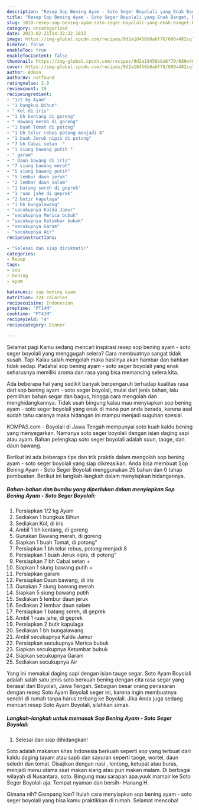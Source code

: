 ```yaml
---
description: "Resep Sop Bening Ayam - Soto Seger Boyolali yang Enak Banget, Buat Buka Puasa}"
title: "Resep Sop Bening Ayam - Soto Seger Boyolali yang Enak Banget, Buat Buka Puasa}"
slug: 1010-resep-sop-bening-ayam-soto-seger-boyolali-yang-enak-banget-buat-buka-puasa
category: Uncategorized
date: 2023-02-21T14:32:32.181Z
image: https://img-global.cpcdn.com/recipes/9d2a18456b8a6f70/680x482cq70/sop-bening-ayam-soto-seger-boyolali-foto-resep-utama.jpg
hideToc: false
enableToc: true
enableTocContent: false
thumbnail: https://img-global.cpcdn.com/recipes/9d2a18456b8a6f70/680x482cq70/sop-bening-ayam-soto-seger-boyolali-foto-resep-utama.jpg
cover: https://img-global.cpcdn.com/recipes/9d2a18456b8a6f70/680x482cq70/sop-bening-ayam-soto-seger-boyolali-foto-resep-utama.jpg
author: Admin
authorAv: notfound
ratingvalue: 3.8
reviewcount: 19
recipeingredient:
- "1/2 kg Ayam"
- "1 bungkus Bihun"
- " Kol di iris"
- "1 bh kentang di goreng"
- " Bawang merah di goreng"
- "1 buah Tomat di potong"
- "1 bh telur rebus potong menjadi 8"
- "1 buah Jeruk nipis di potong"
- "7 bh Cabai setan  "
- "1 siung bawang putih "
- " garam"
- " Daun bawang di iris"
- "7 siung bawang merah"
- "5 siung bawang putih"
- "5 lembur daun jeruk"
- "2 lembar daun salam"
- "1 batang sereh di geprek"
- "1 ruas jahe di geprek"
- "2 butir kapulaga"
- "1 bh bungalawang"
- "secukupnya Kaldu Jamur"
- "secukupnya Merica bubuk"
- "secukupnya Ketumbar bubuk"
- "secukupnya Garam"
- "secukupnya Air"
recipeinstructions:

- "Selesai dan siap dinikmati!"
categories:
- Resep
tags:
- sop
- bening
- ayam

katakunci: sop bening ayam 
nutrition: 224 calories
recipecuisine: Indonesian
preptime: "PT14M"
cooktime: "PT41M"
recipeyield: "4"
recipecategory: Dinner

---
```



Selamat pagi Kamu sedang mencari inspirasi resep sop bening ayam - soto seger boyolali yang menggugah selera? Cara membuatnya sangat tidak susah. Tapi Kalau salah mengolah maka hasilnya akan hambar dan bahkan tidak sedap. Padahal sop bening ayam - soto seger boyolali yang enak seharusnya memiliki aroma dan rasa yang bisa memancing selera kita.


Ada beberapa hal yang sedikit banyak berpengaruh terhadap kualitas rasa dari sop bening ayam - soto seger boyolali, mulai dari jenis bahan, lalu pemilihan bahan segar dan bagus, hingga cara mengolah dan menghidangkannya. Tidak usah bingung kalau mau menyiapkan sop bening ayam - soto seger boyolali yang enak di mana pun anda berada, karena asal sudah tahu caranya maka hidangan ini mampu menjadi suguhan spesial.

KOMPAS.com - Boyolali di Jawa Tengah mempunyai soto kuah kaldu bening yang menyegarkan. Namanya soto seger boyolali dengan isian daging sapi atau ayam. Bahan pelengkap soto seger boyolali adalah suun, taoge, dan daun bawang.


Berikut ini ada beberapa tips dan trik praktis dalam mengolah sop bening ayam - soto seger boyolali yang siap dikreasikan. Anda bisa membuat Sop Bening Ayam - Soto Seger Boyolali menggunakan 25 bahan dan 0 tahap pembuatan. Berikut ini langkah-langkah dalam menyiapkan hidangannya.

<!--inarticleads1-->

##### Bahan-bahan dan bumbu yang diperlukan dalam menyiapkan Sop Bening Ayam - Soto Seger Boyolali:

1. Persiapkan 1/2 kg Ayam
1. Sediakan 1 bungkus Bihun
1. Sediakan  Kol, di iris
1. Ambil 1 bh kentang, di goreng
1. Gunakan  Bawang merah, di goreng
1. Siapkan 1 buah Tomat, di potong&#34;
1. Persiapkan 1 bh telur rebus, potong menjadi 8
1. Persiapkan 1 buah Jeruk nipis, di potong&#34;
1. Persiapkan 7 bh Cabai setan  +
1. Siapkan 1 siung bawang putih +
1. Persiapkan  garam
1. Persiapkan  Daun bawang, di iris
1. Gunakan 7 siung bawang merah
1. Siapkan 5 siung bawang putih
1. Sediakan 5 lembur daun jeruk
1. Sediakan 2 lembar daun salam
1. Persiapkan 1 batang sereh, di geprek
1. Ambil 1 ruas jahe, di geprek
1. Persiapkan 2 butir kapulaga
1. Sediakan 1 bh bungalawang
1. Ambil secukupnya Kaldu Jamur
1. Persiapkan secukupnya Merica bubuk
1. Siapkan secukupnya Ketumbar bubuk
1. Siapkan secukupnya Garam
1. Sediakan secukupnya Air


Yang ini memakai daging sapi dengan isian tauge segar. Soto Ayam Boyolali adalah salah satu jenis soto berkuah bening dengan cita rasa segar yang berasal dari Boyolali, Jawa Tengah. Sebagian besar orang penasaran dengan resep Soto Ayam Boyolali seger ini, karena ingin membuatnya sendiri di rumah tanpa harus terbang ke Boyolali. Jika Anda juga sedang mencari resep Soto Ayam Boyolali, silahkan simak. 

<!--inarticleads2-->

##### Langkah-langkah untuk memasak Sop Bening Ayam - Soto Seger Boyolali:


1. Selesai dan siap dihidangkan!

Soto adalah makanan khas Indonesia berkuah seperti sop yang terbuat dari kaldu daging (ayam atau sapi) dan sayuran seperti taoge, wortel, daun seledri dan tomat. Disajikan dengan nasi , lontong, ketupat atau buras, menjadi menu utama saat makan siang atau pun makan malam. Di berbagai wilayah di Nusantara, soto. Bingung mau sarapan apa.yuuk mampir ke Soto Seger Boyolali aja. Tempat nyaman dan bersih- Hanang H. 

Gimana nih? Gampang kan? Itulah cara menyiapkan sop bening ayam - soto seger boyolali yang bisa kamu praktikkan di rumah. Selamat mencoba!
